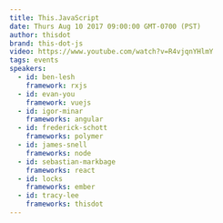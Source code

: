 ```yaml
---
title: This.JavaScript
date: Thurs Aug 10 2017 09:00:00 GMT-0700 (PST)
author: thisdot
brand: this-dot-js
video: https://www.youtube.com/watch?v=R4vjqnYHlmY
tags: events
speakers:
  - id: ben-lesh
    framework: rxjs
  - id: evan-you
    framework: vuejs
  - id: igor-minar
    frameworks: angular
  - id: frederick-schott
    frameworks: polymer
  - id: james-snell
    frameworks: node
  - id: sebastian-markbage
    frameworks: react
  - id: locks
    frameworks: ember
  - id: tracy-lee
    frameworks: thisdot
---
```

